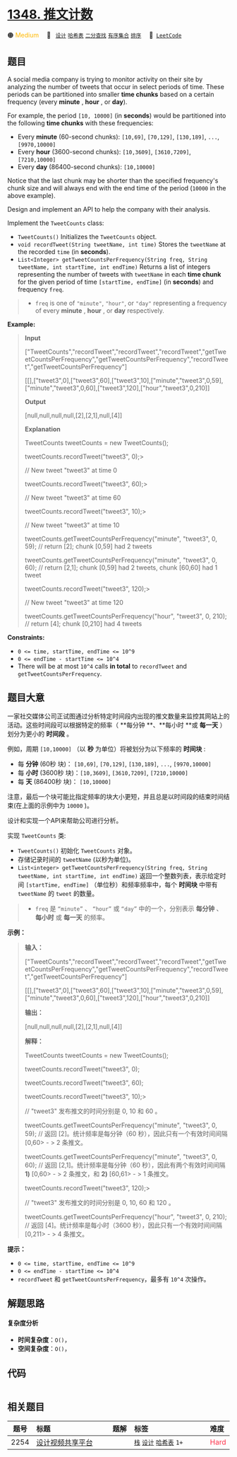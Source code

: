 # [1348. 推文计数](https://leetcode.com/problems/tweet-counts-per-frequency)

🟠 <font color=#ffb800>Medium</font>&emsp; 🔖&ensp; [`设计`](/leetcode-js/outline/tag/design.md) [`哈希表`](/leetcode-js/outline/tag/hash-table.md) [`二分查找`](/leetcode-js/outline/tag/binary-search.md) [`有序集合`](/leetcode-js/outline/tag/ordered-set.md) [`排序`](/leetcode-js/outline/tag/sorting.md)&emsp; 🔗&ensp;[`LeetCode`](https://leetcode.com/problems/tweet-counts-per-frequency)

## 题目

A social media company is trying to monitor activity on their site by
analyzing the number of tweets that occur in select periods of time. These
periods can be partitioned into smaller **time chunks** based on a certain
frequency (every **minute** , **hour** , or **day**).

For example, the period `[10, 10000]` (in **seconds**) would be partitioned
into the following **time chunks** with these frequencies:

  * Every **minute** (60-second chunks): `[10,69]`, `[70,129]`, `[130,189]`, `...`, `[9970,10000]`
  * Every **hour** (3600-second chunks): `[10,3609]`, `[3610,7209]`, `[7210,10000]`
  * Every **day** (86400-second chunks): `[10,10000]`

Notice that the last chunk may be shorter than the specified frequency's chunk
size and will always end with the end time of the period (`10000` in the above
example).

Design and implement an API to help the company with their analysis.

Implement the `TweetCounts` class:

  * `TweetCounts()` Initializes the `TweetCounts` object.
  * `void recordTweet(String tweetName, int time)` Stores the `tweetName` at the recorded `time` (in **seconds**).
  * `List<Integer> getTweetCountsPerFrequency(String freq, String tweetName, int startTime, int endTime)` Returns a list of integers representing the number of tweets with `tweetName` in each **time chunk** for the given period of time `[startTime, endTime]` (in **seconds**) and frequency `freq`. 
> 
> * `freq` is one of `"minute"`, `"hour"`, or `"day"` representing a frequency of every **minute** , **hour** , or **day** respectively.



**Example:**

> 
> 
> 
> 
> 
> **Input**
> 
> ["TweetCounts","recordTweet","recordTweet","recordTweet","getTweetCountsPerFrequency","getTweetCountsPerFrequency","recordTweet","getTweetCountsPerFrequency"]
> 
> [[],["tweet3",0],["tweet3",60],["tweet3",10],["minute","tweet3",0,59],["minute","tweet3",0,60],["tweet3",120],["hour","tweet3",0,210]]
> 
> 
> 
> **Output**
> 
> [null,null,null,null,[2],[2,1],null,[4]]
> 
> 
> 
> **Explanation**
> 
> TweetCounts tweetCounts = new TweetCounts();
> 
> tweetCounts.recordTweet("tweet3", 0);> 
> > 
> > 
> > 
> > 
> > 
> > 
>   // New tweet "tweet3" at time 0
> 
> tweetCounts.recordTweet("tweet3", 60);> 
> > 
> > 
> > 
> > 
> > 
> > 
>  // New tweet "tweet3" at time 60
> 
> tweetCounts.recordTweet("tweet3", 10);> 
> > 
> > 
> > 
> > 
> > 
> > 
>  // New tweet "tweet3" at time 10
> 
> tweetCounts.getTweetCountsPerFrequency("minute", "tweet3", 0, 59); // return [2]; chunk [0,59] had 2 tweets
> 
> tweetCounts.getTweetCountsPerFrequency("minute", "tweet3", 0, 60); // return [2,1]; chunk [0,59] had 2 tweets, chunk [60,60] had 1 tweet
> 
> tweetCounts.recordTweet("tweet3", 120);> 
> > 
> > 
> > 
> > 
> > 
> > 
> // New tweet "tweet3" at time 120
> 
> tweetCounts.getTweetCountsPerFrequency("hour", "tweet3", 0, 210);  // return [4]; chunk [0,210] had 4 tweets

**Constraints:**

  * `0 <= time, startTime, endTime <= 10^9`
  * `0 <= endTime - startTime <= 10^4`
  * There will be at most `10^4` calls **in total** to `recordTweet` and `getTweetCountsPerFrequency`.


## 题目大意

一家社交媒体公司正试图通过分析特定时间段内出现的推文数量来监控其网站上的活动。这些时间段可以根据特定的频率（ **每分钟  **、**每小时  **或
**每一天** ）划分为更小的 **时间段** 。



例如，周期 `[10,10000]` （以 **秒** 为单位）将被划分为以下频率的 **时间块** :

  * 每 **分钟** (60秒 块)： `[10,69]`, `[70,129]`, `[130,189]`, `...`, `[9970,10000]`
  * 每 **小时** (3600秒 块)：`[10,3609]`, `[3610,7209]`, `[7210,10000]`
  * 每 **天** (86400秒 块)： `[10,10000]`

注意，最后一个块可能比指定频率的块大小更短，并且总是以时间段的结束时间结束(在上面的示例中为 `10000` )。

设计和实现一个API来帮助公司进行分析。

实现 `TweetCounts` 类:

  * `TweetCounts()` 初始化 `TweetCounts` 对象。
  * 存储记录时间的 `tweetName` (以秒为单位)。
  * `List<integer> getTweetCountsPerFrequency(String freq, String tweetName, int startTime, int endTime)` 返回一个整数列表，表示给定时间 `[startTime, endTime]` （单位秒）和频率频率中，每个 **时间块** 中带有 `tweetName` 的 `tweet` 的数量。 
> 
> * `freq` 是 `“minute”` 、 `“hour”` 或 `“day”` 中的一个，分别表示 **每分钟** 、 **每小时** 或 **每一天** 的频率。



**示例：**

> 
> 
> 
> 
> 
> **输入：**
> 
> ["TweetCounts","recordTweet","recordTweet","recordTweet","getTweetCountsPerFrequency","getTweetCountsPerFrequency","recordTweet","getTweetCountsPerFrequency"]
> 
> [[],["tweet3",0],["tweet3",60],["tweet3",10],["minute","tweet3",0,59],["minute","tweet3",0,60],["tweet3",120],["hour","tweet3",0,210]]
> 
> 
> 
> **输出：**
> 
> [null,null,null,null,[2],[2,1],null,[4]]
> 
> 
> 
> **解释：**
> 
> TweetCounts tweetCounts = new TweetCounts();
> 
> tweetCounts.recordTweet("tweet3", 0);
> 
> tweetCounts.recordTweet("tweet3", 60);
> 
> tweetCounts.recordTweet("tweet3", 10);> 
> > 
> > 
> > 
> > 
> > 
> > 
>  // "tweet3" 发布推文的时间分别是 0, 10 和 60 。
> 
> tweetCounts.getTweetCountsPerFrequency("minute", "tweet3", 0, 59); // 返回 [2]。统计频率是每分钟（60 秒），因此只有一个有效时间间隔 [0,60> - > 2 条推文。
> 
> tweetCounts.getTweetCountsPerFrequency("minute", "tweet3", 0, 60); // 返回 [2,1]。统计频率是每分钟（60 秒），因此有两个有效时间间隔 **1)**  [0,60> - > 2 条推文，和 **2)**  [60,61> - > 1 条推文。 
> 
> tweetCounts.recordTweet("tweet3", 120);> 
> > 
> > 
> > 
> > 
> > 
> > 
> // "tweet3" 发布推文的时间分别是 0, 10, 60 和 120 。
> 
> tweetCounts.getTweetCountsPerFrequency("hour", "tweet3", 0, 210);  // 返回 [4]。统计频率是每小时（3600 秒），因此只有一个有效时间间隔 [0,211> - > 4 条推文。
> 
> 



**提示：**

  * `0 <= time, startTime, endTime <= 10^9`
  * `0 <= endTime - startTime <= 10^4`
  * `recordTweet` 和 `getTweetCountsPerFrequency`，最多有 `10^4` 次操作。


## 解题思路

#### 复杂度分析

- **时间复杂度**：`O()`，
- **空间复杂度**：`O()`，

## 代码

```javascript

```

## 相关题目

<!-- prettier-ignore -->
| 题号 | 标题 | 题解 | 标签 | 难度 |
| :------: | :------ | :------: | :------ | :------ |
| 2254 | [设计视频共享平台](https://leetcode.com/problems/design-video-sharing-platform) |  |  [`栈`](/leetcode-js/outline/tag/stack.md) [`设计`](/leetcode-js/outline/tag/design.md) [`哈希表`](/leetcode-js/outline/tag/hash-table.md) `1+` | <font color=#ff334b>Hard</font> |

<style>
.blue {
    background-color: #096dd9;
    padding: 0.25rem 0.5rem;
    margin: 0;
    font-size: 0.85em;
    border-radius: 3px;
    color: white;
    font-weight: 500;
}
table th:first-of-type { width: 10%; }
table th:nth-of-type(2) { width: 35%; }
table th:nth-of-type(3) { width: 10%; }
table th:nth-of-type(4) { width: 35%; }
table th:nth-of-type(5) { width: 10%; }
</style>
